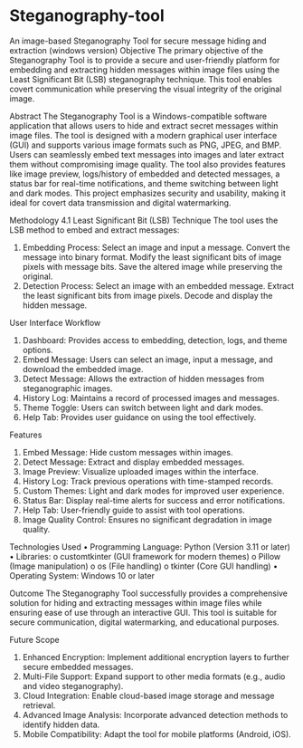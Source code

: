 # Steganography-tool
An image-based Steganography Tool for secure message hiding and extraction (windows version)
Objective
The primary objective of the Steganography Tool is to provide a secure and user-friendly platform for embedding and extracting hidden messages within image files using the Least Significant Bit (LSB) steganography technique. This tool enables covert communication while preserving the visual integrity of the original image.


Abstract
The Steganography Tool is a Windows-compatible software application that allows users to hide and extract secret messages within image files. The tool is designed with a modern graphical user interface (GUI) and supports various image formats such as PNG, JPEG, and BMP. Users can seamlessly embed text messages into images and later extract them without compromising image quality. The tool also provides features like image preview, logs/history of embedded and detected messages, a status bar for real-time notifications, and theme switching between light and dark modes. This project emphasizes security and usability, making it ideal for covert data transmission and digital watermarking.


Methodology
4.1 Least Significant Bit (LSB) Technique
The tool uses the LSB method to embed and extract messages:
1.	Embedding Process:
Select an image and input a message. Convert the message into binary format. Modify the least significant bits of image pixels with message bits. Save the altered image while preserving the original.
2.	Detection Process:
Select an image with an embedded message. Extract the least significant bits from image pixels.	Decode and display the hidden message.


User Interface Workflow
1.	Dashboard: Provides access to embedding, detection, logs, and theme options.
2.	Embed Message: Users can select an image, input a message, and download the embedded image.
3.	Detect Message: Allows the extraction of hidden messages from steganographic images.
4.	History Log: Maintains a record of processed images and messages.
5.	Theme Toggle: Users can switch between light and dark modes.
6.	Help Tab: Provides user guidance on using the tool effectively.


Features
1.	Embed Message: Hide custom messages within images.
2.	Detect Message: Extract and display embedded messages.
3.	Image Preview: Visualize uploaded images within the interface.
4.	History Log: Track previous operations with time-stamped records.
5.	Custom Themes: Light and dark modes for improved user experience.
6.	Status Bar: Display real-time alerts for success and error notifications.
7.	Help Tab: User-friendly guide to assist with tool operations.
8.	Image Quality Control: Ensures no significant degradation in image quality.


Technologies Used
•	Programming Language: Python (Version 3.11 or later)
•	Libraries:
o	customtkinter (GUI framework for modern themes)
o	Pillow (Image manipulation)
o	os (File handling)
o	tkinter (Core GUI handling)
•	Operating System: Windows 10 or later


Outcome
The Steganography Tool successfully provides a comprehensive solution for hiding and extracting messages within image files while ensuring ease of use through an interactive GUI. This tool is suitable for secure communication, digital watermarking, and educational purposes.


Future Scope
1.	Enhanced Encryption: Implement additional encryption layers to further secure embedded messages.
2.	Multi-File Support: Expand support to other media formats (e.g., audio and video steganography).
3.	Cloud Integration: Enable cloud-based image storage and message retrieval.
4.	Advanced Image Analysis: Incorporate advanced detection methods to identify hidden data.
5.	Mobile Compatibility: Adapt the tool for mobile platforms (Android, iOS).



